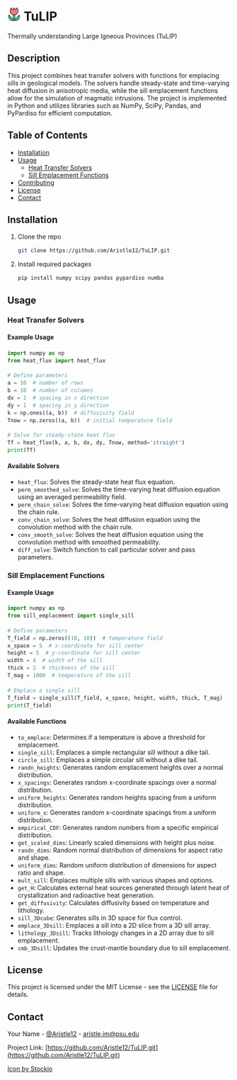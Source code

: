 # <img src="https://github.com/Aristle12/TuLIP/blob/TuLIPClass/flower_668095.png" width="30" height="30"> TuLIP



Thermally understanding Large Igneous Provinces (TuLIP)

## Description

This project combines heat transfer solvers with functions for emplacing sills in geological models. The solvers handle steady-state and time-varying heat diffusion in anisotropic media, while the sill emplacement functions allow for the simulation of magmatic intrusions. The project is implemented in Python and utilizes libraries such as NumPy, SciPy, Pandas, and PyPardiso for efficient computation.

## Table of Contents

- [Installation](#installation)
- [Usage](#usage)
  - [Heat Transfer Solvers](#heat-transfer-solvers)
  - [Sill Emplacement Functions](#sill-emplacement-functions)
- [Contributing](#contributing)
- [License](#license)
- [Contact](#contact)

## Installation

1. Clone the repo
   ```sh
   git clone https://github.com/Aristle12/TuLIP.git
   ```
2. Install required packages
   ```sh
   pip install numpy scipy pandas pypardiso numba
   ```

## Usage

### Heat Transfer Solvers

#### Example Usage

```python
import numpy as np
from heat_flux import heat_flux

# Define parameters
a = 10  # number of rows
b = 10  # number of columns
dx = 1  # spacing in x direction
dy = 1  # spacing in y direction
k = np.ones((a, b))  # diffusivity field
Tnow = np.zeros((a, b))  # initial temperature field

# Solve for steady-state heat flux
Tf = heat_flux(k, a, b, dx, dy, Tnow, method='straight')
print(Tf)
```

#### Available Solvers

- `heat_flux`: Solves the steady-state heat flux equation.
- `perm_smoothed_solve`: Solves the time-varying heat diffusion equation using an averaged permeability field.
- `perm_chain_solve`: Solves the time-varying heat diffusion equation using the chain rule.
- `conv_chain_solve`: Solves the heat diffusion equation using the convolution method with the chain rule.
- `conv_smooth_solve`: Solves the heat diffusion equation using the convolution method with smoothed permeability.
- `diff_solve`: Switch function to call particular solver and pass parameters.

### Sill Emplacement Functions

#### Example Usage

```python
import numpy as np
from sill_emplacement import single_sill

# Define parameters
T_field = np.zeros((10, 10))  # temperature field
x_space = 5  # x-coordinate for sill center
height = 5  # y-coordinate for sill center
width = 4  # width of the sill
thick = 2  # thickness of the sill
T_mag = 1000  # temperature of the sill

# Emplace a single sill
T_field = single_sill(T_field, x_space, height, width, thick, T_mag)
print(T_field)
```

#### Available Functions

- `to_emplace`: Determines if a temperature is above a threshold for emplacement.
- `single_sill`: Emplaces a simple rectangular sill without a dike tail.
- `circle_sill`: Emplaces a simple circular sill without a dike tail.
- `randn_heights`: Generates random emplacement heights over a normal distribution.
- `x_spacings`: Generates random x-coordinate spacings over a normal distribution.
- `uniform_heights`: Generates random heights spacing from a uniform distribution.
- `uniform_x`: Generates random x-coordinate spacings from a uniform distribution.
- `empirical_CDF`: Generates random numbers from a specific empirical distribution.
- `get_scaled_dims`: Linearly scaled dimensions with height plus noise.
- `randn_dims`: Random normal distribution of dimensions for aspect ratio and shape.
- `uniform_dims`: Random uniform distribution of dimensions for aspect ratio and shape.
- `mult_sill`: Emplaces multiple sills with various shapes and options.
- `get_H`: Calculates external heat sources generated through latent heat of crystallization and radioactive heat generation.
- `get_diffusivity`: Calculates diffusivity based on temperature and lithology.
- `sill_3Dcube`: Generates sills in 3D space for flux control.
- `emplace_3Dsill`: Emplaces a sill into a 2D slice from a 3D sill array.
- `lithology_3Dsill`: Tracks lithology changes in a 2D array due to sill emplacement.
- `cmb_3Dsill`: Updates the crust-mantle boundary due to sill emplacement.


## License

This project is licensed under the MIT License - see the [LICENSE](LICENSE) file for details.

## Contact

Your Name - [@Aristle12](https://github.com/Aristle12) - aristle.jm@psu.edu

Project Link: [https://github.com/Aristle12/TuLIP.git](https://github.com/Aristle12/TuLIP.git)


<a href="https://www.freepik.com/icons/tulip-flower">Icon by Stockio</a>
